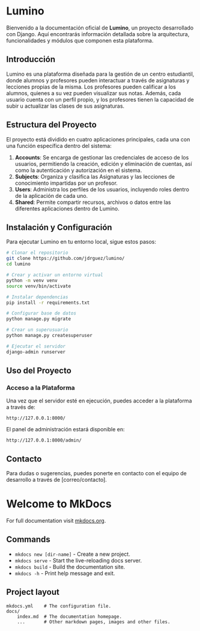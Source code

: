 # Lumino

Bienvenido a la documentación oficial de **Lumino**, un proyecto desarrollado con Django. Aquí encontrarás información detallada sobre la arquitectura, funcionalidades y módulos que componen esta plataforma.

## Introducción

Lumino es una plataforma diseñada para la gestión de un centro estudiantil, donde alumnos y profesores pueden interactuar a través de asignaturas y lecciones propias de la misma. Los profesores pueden calificar a los alumnos, quienes a su vez pueden visualizar sus notas. Además, cada usuario cuenta con un perfil propio, y los profesores tienen la capacidad de subir u actualizar las clases de sus asignaturas.

## Estructura del Proyecto

El proyecto está dividido en cuatro aplicaciones principales, cada una con una función específica dentro del sistema:

1. **Accounts**: Se encarga de gestionar las credenciales de acceso de los usuarios, permitiendo la creación, edición y eliminación de cuentas, así como la autenticación y autorización en el sistema.
2. **Subjects**: Organiza y clasifica las Asignaturas y las lecciones de conocimiento impartidas por un profesor.
3. **Users**: Administra los perfiles de los usuarios, incluyendo roles dentro de la aplicación de cada uno.
4. **Shared**:  Permite compartir recursos, archivos o datos entre las diferentes aplicaciones dentro de Lumino.

## Instalación y Configuración

Para ejecutar Lumino en tu entorno local, sigue estos pasos:

```bash
# Clonar el repositorio
git clone https://github.com/jdrguez/lumino/
cd lumino

# Crear y activar un entorno virtual
python -m venv venv
source venv/bin/activate 

# Instalar dependencias
pip install -r requirements.txt

# Configurar base de datos
python manage.py migrate

# Crear un superusuario 
python manage.py createsuperuser

# Ejecutar el servidor
django-admin runserver
```

## Uso del Proyecto

### Acceso a la Plataforma

Una vez que el servidor esté en ejecución, puedes acceder a la plataforma a través de:

```
http://127.0.0.1:8000/
```

El panel de administración estará disponible en:

```
http://127.0.0.1:8000/admin/
```

## Contacto

Para dudas o sugerencias, puedes ponerte en contacto con el equipo de desarrollo a través de [correo/contacto].


# Welcome to MkDocs

For full documentation visit [mkdocs.org](https://www.mkdocs.org).

## Commands

* `mkdocs new [dir-name]` - Create a new project.
* `mkdocs serve` - Start the live-reloading docs server.
* `mkdocs build` - Build the documentation site.
* `mkdocs -h` - Print help message and exit.

## Project layout

    mkdocs.yml    # The configuration file.
    docs/
        index.md  # The documentation homepage.
        ...       # Other markdown pages, images and other files.

